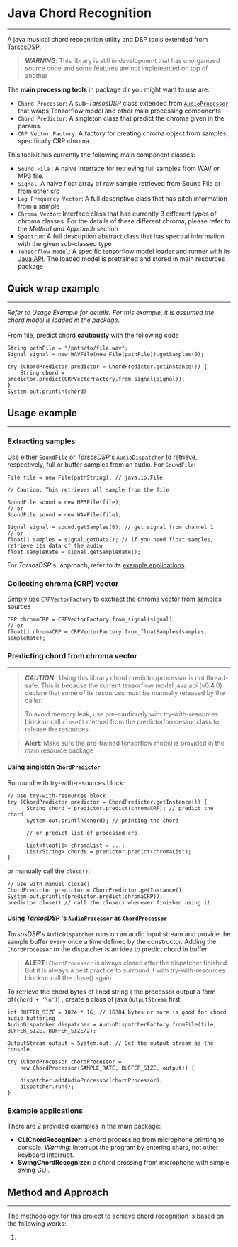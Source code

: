 # Java Chord Recognition

---

A java musical chord recognition utility and DSP tools extended from [TarsosDSP][1]. 

> ***WARNING***: This library is still in development that has unorganized source code and some features are not implemented on top of another

The **main processing tools** in package dir you might want to use are:

- `Chord Processor`: A sub-*TarsosDSP* class extended from [`AudioProcessor`][3] that wraps Tensorflow model and
  other main processing components
- `Chord Predictor`: A singleton class that predict the chroma given in the params.
- `CRP Vector Factory`: A factory for creating chroma object from samples, specifically CRP chroma.

This toolkit has currently the following main component classes:

- `Sound File` : A naive Interface for retrieving full samples from WAV or MP3 file.
- `Signal`: A naive float array of raw sample retrieved from Sound File or from other src
- `Log Frequency Vector`: A full descriptive class that has pitch information from a sample
- `Chroma Vector`: Interface class that has currently 3 different types of chroma classes.
  For the details of these different chroma, please refer to the *Method and Approach* section
- `Spectrum`: A full description abstract class that has spectral information with the given sub-classed type
- `Tensorflow Model`: A specific tensorflow model loader and runner with its [Java API][2]. The loaded model is
  pretrained and stored in main resources package

## Quick wrap example

---

*Refer to Usage Example for details. For this example, it is assumed the chord model is loaded in the package*. 
<br><br>From file, predict chord **cautiously** with the following code
```
String pathFile = "/path/to/file.wav";
Signal signal = new WAVFile(new File(pathFile)).getSamples(0);

try (ChordPredictor predictor = ChordPredictor.getInstance()) {
    String chord = predictor.predict(CRPVectorFactory.from_signal(signal));
}
System.out.println(chord)
```
## Usage example

---

### Extracting samples
Use either `SoundFile` or *TarsosDSP*'s [`AudioDispatcher`][4] to retrieve, respectively, full or buffer 
samples from an audio. For `SoundFile`:
```
File file = new File(pathString); // java.io.File

// Caution: This retrieves all sample from the file

SoundFile sound = new MP3File(file);
// or
SoundFile sound = new WAVFile(file);

Signal signal = sound.getSamples(0); // get signal from channel 1
// or
float[] samples = signal.getData(); // if you need float samples, retrieve its data of the audio
float sampleRate = signal.getSampleRate();
```
For *TarsosDSP*'s` approach, refer to its [example applications][5]

### Collecting  chroma (CRP) vector

Simply use `CRPVectorFactory` to exctract the chroma vector from samples sources
```
CRP chromaCRP = CRPVectorFactory.from_signal(signal);
// or
float[] chromaCRP = CRPVectorFactory.from_floatSamples(samples, sampleRate);
```

### Predicting chord from chroma vector

---

> ***CAUTION*** : Using this library chord predictor/processor is not thread-safe. This is because the current tensorflow
> model java api (v0.4.0) declare that some of its resources must be manually released by the caller.
> 
> To avoid memory leak, use pre-cautiously with try-with-resources block or call `close()` method 
> from the predictor/processor class to release the resources.

> **Alert**: Make sure the pre-trained tensorflow model is provided in the main resource package 

#### Using singleton `ChordPredictor`

Surround with try-with-resources block:

```
// use try-with-resources block
try (ChordPredictor predictor = ChordPredictor.getInstance()) {
      String chord = predictor.predict(chromaCRP); // predict the chord
      System.out.println(chord); // printing the chord
      
      // or predict list of processed crp
      
      List<float[]> chromaList = ...;
      List<String> chords = predictor.predict(chromaList);
}
```
or manually call the `close()`:

```
// use with manual close()
ChordPredictor predictor = ChordPredictor.getInstance()
System.out.println(predictor.predict(chromaCRP)); 
predictor.close() // call the close() whenever finished using it
```

#### Using *TarsosDSP* 's `AudioProcessor` as `ChordProcessor`

*TarsosDSP*'s `AudioDispatcher` runs on an audio input stream and provide the sample buffer
every once a time defined by the constructor. Adding the `ChordProcessor` to the dispatcher
is an idea to predict chord in buffer.
> **ALERT**: `ChordProcessor` is always closed after the dispatcher finished.
> But it is always a best practice to surround it with try-with-resources block or call the close() again.
 
To retrieve the chord bytes of lined string ( the processor output a form of`(chord + '\n')`) ,
create a class of java `OutputStream` first:

```
int BUFFER_SIZE = 1024 * 16; // 16384 bytes or more is good for chord audio buffering
AudioDispatcher dispatcher = AudioDispatcherFactory.fromFile(file, BUFFER_SIZE, BUFFER_SIZE/2);

OutputStream output = System.out; // Set the output stream as the console

try (ChordProcessor chordProcessor = 
    new ChordProcessor(SAMPLE_RATE, BUFFER_SIZE, output)) {
    
    dispatcher.addAudioProcessor(chordProcessor);
    dispatcher.run();
}
```

### Example applications


There are 2 provided examples in the main package:

- **CLIChordRecognizer**: a chord processing from microphone printing to console. *Warning*:
Interrupt the program by entering chars, not other keyboard interrupt. 
- **SwingChordRecognizer**: a chord prossing from microphone with simple swing GUI.

## Method and Approach

---

The methodology for this project to achieve chord recognition is based on the following works:

1. 

[1]: <(https://github.com/JorenSix/TarsosDSP)> "TarsosDSP"
[2]: https://www.tensorflow.org/jvm/api_docs/
[3]: https://0110.be/releases/TarsosDSP/TarsosDSP-2.4/TarsosDSP-2.4-Documentation/be/tarsos/dsp/AudioProcessor.html
[4]: https://0110.be/releases/TarsosDSP/TarsosDSP-2.4/TarsosDSP-2.4-Documentation/be/tarsos/dsp/AudioDispatcher.html
[5]: https://github.com/JorenSix/TarsosDSP#tarsosdsp-example-applications
